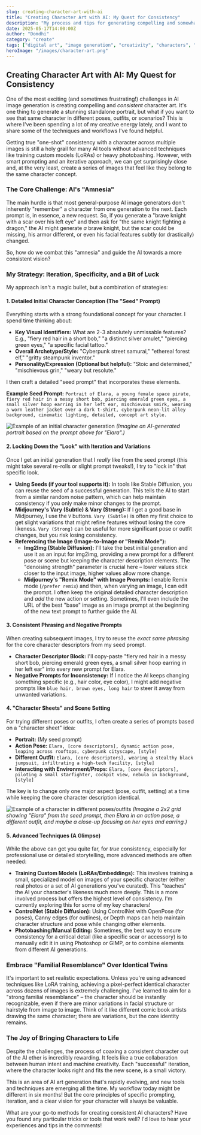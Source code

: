 ```yaml
---
slug: creating-character-art-with-ai
title: "Creating Character Art with AI: My Quest for Consistency"
description: "My process and tips for generating compelling and somewhat consistent character art using AI image generators."
date: 2025-05-17T14:00:00Z
author: "Domdhi"
category: "create"
tags: ["digital art", "image generation", "creativity", "characters", "AI art", "prompting"]
heroImage: "/images/character-art.png"
---
```

## Creating Character Art with AI: My Quest for Consistency

One of the most exciting (and sometimes frustrating!) challenges in AI image generation is creating compelling and *consistent* character art. It's one thing to generate a stunning standalone portrait, but what if you want to see that same character in different poses, outfits, or scenarios? This is where I've been spending a lot of my creative energy lately, and I want to share some of the techniques and workflows I've found helpful.

Getting true "one-shot" consistency with a character across multiple images is still a holy grail for many AI tools without advanced techniques like training custom models (LoRAs) or heavy photobashing. However, with smart prompting and an iterative approach, we can get surprisingly close and, at the very least, create a series of images that feel like they belong to the same character concept.

### The Core Challenge: AI's "Amnesia"

The main hurdle is that most general-purpose AI image generators don't inherently "remember" a character from one generation to the next. Each prompt is, in essence, a new request. So, if you generate a "brave knight with a scar over his left eye" and then ask for "the same knight fighting a dragon," the AI might generate *a* brave knight, but the scar could be missing, his armor different, or even his facial features subtly (or drastically) changed.

So, how do we combat this "amnesia" and guide the AI towards a more consistent vision?

### My Strategy: Iteration, Specificity, and a Bit of Luck

My approach isn't a magic bullet, but a combination of strategies:

#### 1. Detailed Initial Character Conception (The "Seed" Prompt)

Everything starts with a strong foundational concept for your character. I spend time thinking about:

*   **Key Visual Identifiers:** What are 2-3 absolutely unmissable features? E.g., "fiery red hair in a short bob," "a distinct silver amulet," "piercing green eyes," "a specific facial tattoo."
*   **Overall Archetype/Style:** "Cyberpunk street samurai," "ethereal forest elf," "gritty steampunk inventor."
*   **Personality/Expression (Optional but helpful):** "Stoic and determined," "mischievous grin," "weary but resolute."

I then craft a detailed "seed prompt" that incorporates these elements.

**Example Seed Prompt:**
`Portrait of Elara, a young female space pirate, fiery red hair in a messy short bob, piercing emerald green eyes, a small silver hoop earring in her left ear, mischievous smirk, wearing a worn leather jacket over a dark t-shirt, cyberpunk neon-lit alley background, cinematic lighting, detailed, concept art style.`

![Example of an initial character generation](/images/character-seed-elara.png)
*(Imagine an AI-generated portrait based on the prompt above for "Elara".)*

#### 2. Locking Down the "Look" with Iteration and Variations

Once I get an initial generation that I *really* like from the seed prompt (this might take several re-rolls or slight prompt tweaks!), I try to "lock in" that specific look.

*   **Using Seeds (if your tool supports it):** In tools like Stable Diffusion, you can reuse the seed of a successful generation. This tells the AI to start from a similar random noise pattern, which can help maintain consistency if you only make minor changes to the prompt.
*   **Midjourney's Vary (Subtle) & Vary (Strong):** If I get a good base in Midjourney, I use the `V` buttons. `Vary (Subtle)` is often my first choice to get slight variations that might refine features without losing the core likeness. `Vary (Strong)` can be useful for more significant pose or outfit changes, but you risk losing consistency.
*   **Referencing the Image (Image-to-Image or "Remix Mode"):**
    *   **Img2Img (Stable Diffusion):** I'll take the best initial generation and use it as an input for img2img, providing a new prompt for a different pose or scene but keeping the character description elements. The "denoising strength" parameter is crucial here – lower values stick closer to the input image, higher values allow more change.
    *   **Midjourney's "Remix Mode" with Image Prompts:** I enable Remix mode (`/prefer remix`) and then, when varying an image, I can edit the prompt. I often keep the original detailed character description and *add* the new action or setting. Sometimes, I'll even include the URL of the best "base" image as an image prompt at the beginning of the new text prompt to further guide the AI.

#### 3. Consistent Phrasing and Negative Prompts

When creating subsequent images, I try to reuse the *exact same phrasing* for the core character descriptors from my seed prompt.

*   **Character Descriptor Block:** I'll copy-paste "fiery red hair in a messy short bob, piercing emerald green eyes, a small silver hoop earring in her left ear" into every new prompt for Elara.
*   **Negative Prompts for Inconsistency:** If I notice the AI keeps changing something specific (e.g., hair color, eye color), I might add negative prompts like `blue hair, brown eyes, long hair` to steer it away from unwanted variations.

#### 4. "Character Sheets" and Scene Setting

For trying different poses or outfits, I often create a series of prompts based on a "character sheet" idea:

*   **Portrait:** (My seed prompt)
*   **Action Pose:** `Elara, [core descriptors], dynamic action pose, leaping across rooftops, cyberpunk cityscape, [style]`
*   **Different Outfit:** `Elara, [core descriptors], wearing a stealthy black jumpsuit, infiltrating a high-tech facility, [style]`
*   **Interacting with Environment/Props:** `Elara, [core descriptors], piloting a small starfighter, cockpit view, nebula in background, [style]`

The key is to change only one major aspect (pose, outfit, setting) at a time while keeping the core character description identical.

![Example of a character in different poses/outfits](/images/elara-character-sheet.png)
*(Imagine a 2x2 grid showing "Elara" from the seed prompt, then Elara in an action pose, a different outfit, and maybe a close-up focusing on her eyes and earring.)*

#### 5. Advanced Techniques (A Glimpse)

While the above can get you quite far, for *true* consistency, especially for professional use or detailed storytelling, more advanced methods are often needed:

*   **Training Custom Models (LoRAs/Embeddings):** This involves training a small, specialized model on images of your specific character (either real photos or a set of AI generations you've curated). This "teaches" the AI your character's likeness much more deeply. This is a more involved process but offers the highest level of consistency. I'm currently exploring this for some of my key characters!
*   **ControlNet (Stable Diffusion):** Using ControlNet with OpenPose (for poses), Canny edges (for outlines), or Depth maps can help maintain character structure and pose while changing other elements.
*   **Photobashing/Manual Editing:** Sometimes, the best way to ensure consistency for a critical detail (like a specific scar or accessory) is to manually edit it in using Photoshop or GIMP, or to combine elements from different AI generations.

### Embrace "Familial Resemblance" Over Identical Twins

It's important to set realistic expectations. Unless you're using advanced techniques like LoRA training, achieving a pixel-perfect identical character across dozens of images is extremely challenging. I've learned to aim for a "strong familial resemblance" – the character should be instantly recognizable, even if there are minor variations in facial structure or hairstyle from image to image. Think of it like different comic book artists drawing the same character; there are variations, but the core identity remains.

### The Joy of Bringing Characters to Life

Despite the challenges, the process of coaxing a consistent character out of the AI ether is incredibly rewarding. It feels like a true collaboration between human intent and machine creativity. Each "successful" iteration, where the character looks right and fits the new scene, is a small victory.

This is an area of AI art generation that's rapidly evolving, and new tools and techniques are emerging all the time. My workflow today might be different in six months! But the core principles of specific prompting, iteration, and a clear vision for your character will always be valuable.

What are your go-to methods for creating consistent AI characters? Have you found any particular tricks or tools that work well? I'd love to hear your experiences and tips in the comments!
